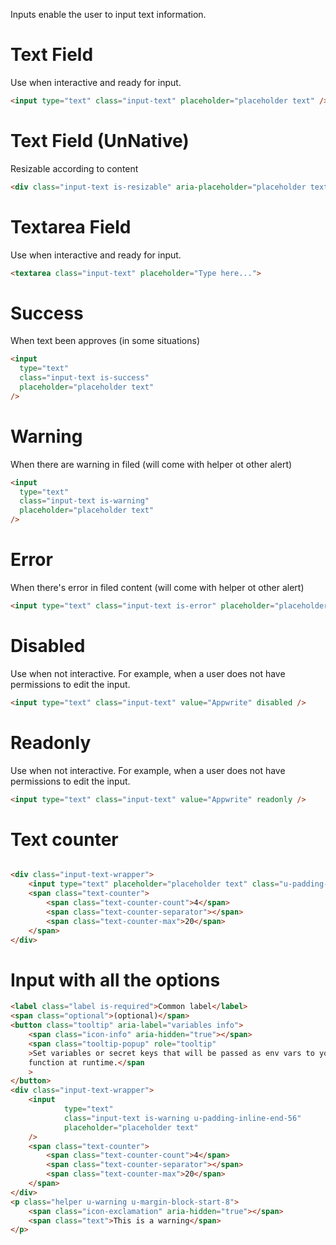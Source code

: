 Inputs enable the user to input text information.

# Text Field

Use when interactive and ready for input.

```html
<input type="text" class="input-text" placeholder="placeholder text" />
```

# Text Field (UnNative)

Resizable according to content

```html
<div class="input-text is-resizable" aria-placeholder="placeholder text" contentEditable="true" role="textbox"></div>
```

# Textarea Field

Use when interactive and ready for input.

```html
<textarea class="input-text" placeholder="Type here...">
```

# Success

When text been approves (in some situations)

```html
<input
  type="text"
  class="input-text is-success"
  placeholder="placeholder text"
/>
```

# Warning

When there are warning in filed (will come with helper ot other alert)

```html
<input
  type="text"
  class="input-text is-warning"
  placeholder="placeholder text"
/>
```

# Error

When there's error in filed content (will come with helper ot other alert)

```html
<input type="text" class="input-text is-error" placeholder="placeholder text" />
```

# Disabled

Use when not interactive. For example, when a user does not have permissions to edit the input.

```html
<input type="text" class="input-text" value="Appwrite" disabled />
```

# Readonly

Use when not interactive. For example, when a user does not have permissions to edit the input.

```html
<input type="text" class="input-text" value="Appwrite" readonly />
```

# Text counter

```html

<div class="input-text-wrapper">
    <input type="text" placeholder="placeholder text" class="u-padding-inline-end-56">
    <span class="text-counter">
        <span class="text-counter-count">4</span>
        <span class="text-counter-separator"></span>
        <span class="text-counter-max">20</span>
    </span>
</div>

```

# Input with all the options

```html
<label class="label is-required">Common label</label>
<span class="optional">(optional)</span>
<button class="tooltip" aria-label="variables info">
    <span class="icon-info" aria-hidden="true"></span>
    <span class="tooltip-popup" role="tooltip"
    >Set variables or secret keys that will be passed as env vars to your
    function at runtime.</span
    >
</button>
<div class="input-text-wrapper">
    <input
            type="text"
            class="input-text is-warning u-padding-inline-end-56"
            placeholder="placeholder text"
    />
    <span class="text-counter">
        <span class="text-counter-count">4</span>
        <span class="text-counter-separator"></span>
        <span class="text-counter-max">20</span>
    </span>
</div>
<p class="helper u-warning u-margin-block-start-8">
    <span class="icon-exclamation" aria-hidden="true"></span>
    <span class="text">This is a warning</span>
</p>
```
